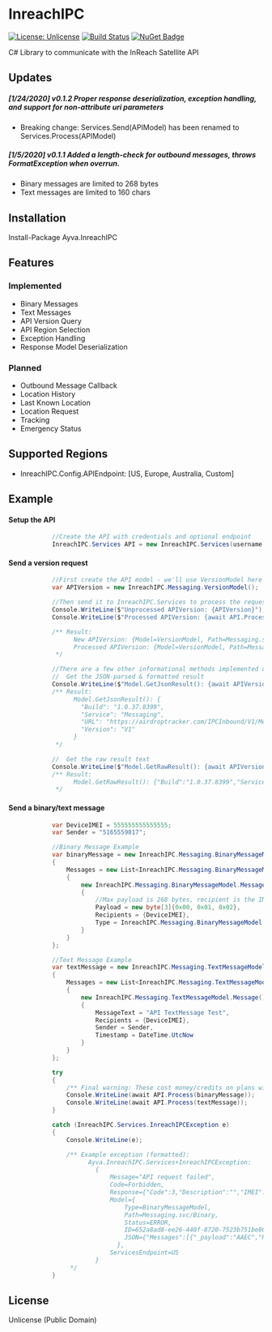 # InreachIPC
[![License: Unlicense](https://img.shields.io/badge/license-Unlicense-blue.svg)](http://unlicense.org/)
[![Build Status](https://dev.azure.com/AyvaLimited/InreachIPC/_apis/build/status/Nick-W.InreachIPC?branchName=master)](https://dev.azure.com/AyvaLimited/InreachIPC/_build/latest?definitionId=1&branchName=master)
[![NuGet Badge](https://buildstats.info/nuget/Ayva.InreachIPC)](https://www.nuget.org/packages/Ayva.InreachIPC/)

C# Library to communicate with the InReach Satellite API
## Updates
##### [1/24/2020] v0.1.2 Proper response deserialization, exception handling, and support for non-attribute uri parameters
- Breaking change: Services.Send(APIModel) has been renamed to Services.Process(APIModel)
##### [1/5/2020] v0.1.1 Added a length-check for outbound messages, throws FormatException when overrun.
- Binary messages are limited to 268 bytes
- Text messages are limited to 160 chars

## Installation
Install-Package Ayva.InreachIPC

## Features
### Implemented
* Binary Messages
* Text Messages
* API Version Query
* API Region Selection
* Exception Handling
* Response Model Deserialization
### Planned
* Outbound Message Callback
* Location History
* Last Known Location
* Location Request
* Tracking
* Emergency Status

## Supported Regions
* InreachIPC.Config.APIEndpoint: [US, Europe, Australia, Custom]

## Example
#### Setup the API
```C#
            //Create the API with credentials and optional endpoint
            InreachIPC.Services API = new InreachIPC.Services(username:"user@name", password:"correct horse battery staple!", region: InreachIPC.Config.RegionalEndpoints.US);
```
#### Send a version request
```C#
            //First create the API model - we'll use VersionModel here
            var APIVersion = new InreachIPC.Messaging.VersionModel();

            //Then send it to InreachIPC.Services to process the request & response.  The model will be populated with the result information, diagnostic information, and the response.
            Console.WriteLine($"Unprocessed APIVersion: {APIVersion}");
            Console.WriteLine($"Processed APIVersion: {await API.Process(APIVersion)}");

            /** Result:
                  New APIVersion: {Model=VersionModel, Path=Messaging.svc/Version, Status=NEW, ID=87207750-1ac1-4459-b4b5-d0641140687e | JSON: "{}"}
                  Processed APIVersion: {Model=VersionModel, Path=Messaging.svc/Version, Status=PROCESSED, ID=87207750-1ac1-4459-b4b5-d0641140687e | JSON: "{"Build":"1.0.37.8399","Service":"Messaging","URL":"https://airdroptracker.com/IPCInbound/V1/Messaging.svc","Version":"V1"}"}
             */

            //There are a few other informational methods implemented on the APIModel type:
            //  Get the JSON-parsed & formatted result
            Console.WriteLine($"Model.GetJsonResult(): {await APIVersion.GetJsonResult()}");
            /** Result:
                  Model.GetJsonResult(): {
                    "Build": "1.0.37.8399",
                    "Service": "Messaging",
                    "URL": "https://airdroptracker.com/IPCInbound/V1/Messaging.svc",
                    "Version": "V1"
                  }
             */

            //  Get the raw result text
            Console.WriteLine($"Model.GetRawResult(): {await APIVersion.GetRawResult()}");
            /** Result:
                  Model.GetRawResult(): {"Build":"1.0.37.8399","Service":"Messaging","URL":"https:\/\/airdroptracker.com\/IPCInbound\/V1\/Messaging.svc","Version":"V1"}
             */
```
#### Send a binary/text message
```C#
            var DeviceIMEI = 555555555555555;
            var Sender = "5165559817";

            //Binary Message Example
            var binaryMessage = new InreachIPC.Messaging.BinaryMessageModel()
            {
                Messages = new List<InreachIPC.Messaging.BinaryMessageModel.Message>()
                {
                    new InreachIPC.Messaging.BinaryMessageModel.Message()
                    {
                        //Max payload is 268 bytes, recipient is the IMEI
                        Payload = new byte[3]{0x00, 0x01, 0x02},
                        Recipients = {DeviceIMEI},
                        Type = InreachIPC.Messaging.BinaryMessageModel.Message.BinaryTypeModel.Generic
                    }
                }
            };

            //Text Message Example
            var textMessage = new InreachIPC.Messaging.TextMessageModel()
            {
                Messages = new List<InreachIPC.Messaging.TextMessageModel.Message>()
                {
                    new InreachIPC.Messaging.TextMessageModel.Message()
                    {
                        MessageText = "API TextMessage Test",
                        Recipients = {DeviceIMEI},
                        Sender = Sender,
                        Timestamp = DateTime.UtcNow
                    }
                }
            };

            try
            {
                /** Final warning: These cost money/credits on plans without unlimited messaging, and require valid credentials **/
                Console.WriteLine(await API.Process(binaryMessage));
                Console.WriteLine(await API.Process(textMessage));
            }

            catch (InreachIPC.Services.InreachIPCException e)
            {
                Console.WriteLine(e);

                /** Example exception (formatted):
                      Ayva.InreachIPC.Services+InreachIPCException:
                        {
                            Message="API request failed",
                            Code=Forbidden,
                            Response={"Code":3,"Description":"","IMEI":null,"Message":"Invalid username or password","URL":"https:\/\/airdroptracker.com\/IPCInbound\/V1\/Messaging.svc\/Binary"},
                            Model={
                                Type=BinaryMessageModel,
                                Path=Messaging.svc/Binary,
                                Status=ERROR,
                                ID=652a8ad8-ee26-440f-8720-7523b751be86
                                JSON={"Messages":[{"_payload":"AAEC","Recipients":[555555555555555],"Type":1,"Payload":"AAEC"}]}
                              },
                            ServicesEndpoint=US
                        }
                 */
            }
```

## License
Unlicense (Public Domain)
